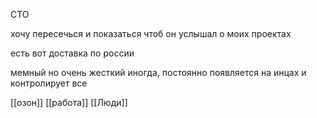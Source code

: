 
CTO

хочу пересечься и показаться чтоб он услышал о моих проектах

  

есть вот доставка по россии

  

мемный но очень жесткий иногда, постоянно появляется на инцах и контролирует все

[[озон]]
[[работа]]
[[Люди]]